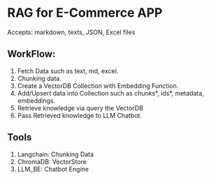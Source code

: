 # RAG for E-Commerce APP
Accepts: markdown, texts, JSON, Excel files

## WorkFlow:
1. Fetch Data such as text, md, excel.
2. Chunking data.
3. Create a VectorDB Collection with Embedding Function.
4. Add/Upsert data into Collection such as chunks*, ids*, metadata, embeddings.
5. Retrieve knowledge via query the VectorDB
6. Pass Retrieved knowledge to LLM Chatbot.

## Tools
1. Langchain: Chunking Data
2. ChromaDB: VectorStore
3. LLM_BE: Chatbot Engine